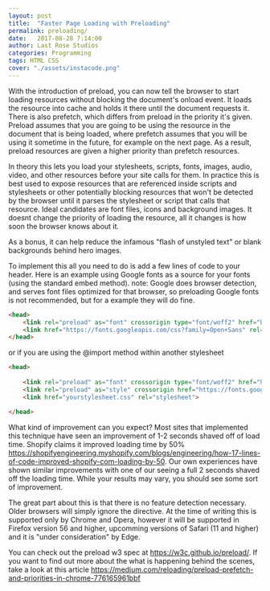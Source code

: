 ```yaml
---
layout: post
title:  "Faster Page Loading with Preloading"
permalink: preloading/
date:   2017-08-28 7:14:00
author: Last Rose Studios
categories: Programming
tags: HTML CSS
cover: "./assets/instacode.png"
---
```

With the introduction of preload, you can now tell the browser to start loading resources without blocking the document's onload event. It loads the resource into cache and holds it there until the document requests it. There is also prefetch, which differs from preload in the priority it's given. Preload assumes that you are going to be using the resource in the document that is being loaded, where prefetch assumes that you will be using it sometime in the future, for example on the next page. As a result, preload resources are given a higher priority than prefetch resources.

In theory this lets you load your stylesheets, scripts, fonts, images, audio, video, and other resources before your site calls for them. In practice this is best used to expose resources that are referenced inside scripts and stylesheets or other potentially blocking resources that won't be detected by the browser until it parses the stylesheet or script that calls that resource. Ideal candidates are font files, icons and background images. It doesnt change the priority of loading the resource, all it changes is how soon the browser knows about it.

As a bonus, it can help reduce the infamous "flash of unstyled text" or blank backgrounds behind hero images.

To implement this all you need to do is add a few lines of code to your header. Here is an example using Google fonts as a source for your fonts (using the standard embed method).
note: Google does browser detection, and serves font files optimized for that browser, so preloading Google fonts is not recommended, but for a example they will do fine.

```html
<head>
	<link rel="preload" as="font" crossorigin type="font/woff2" href="https://fonts.gstatic.com/s/opensans/v14/cJZKeOuBrn4kERxqtaUH3VtXRa8TVwTICgirnJhmVJw.woff2" />
	<link href="https://fonts.googleapis.com/css?family=Open+Sans" rel="stylesheet">
</head>
```
or if you are using the @import method within another stylesheet
```html
<head>
	
	<link rel="preload" as="font" crossorigin type="font/woff2" href="https://fonts.gstatic.com/s/opensans/v14/cJZKeOuBrn4kERxqtaUH3VtXRa8TVwTICgirnJhmVJw.woff2" />
	<link rel="preload" as="style" crossorigin href="https://fonts.googleapis.com/css?family=Open+Sans" />
	<link href="yourstylesheet.css" rel="stylesheet">

</head>
```


What kind of improvement can you expect? Most sites that implemented this technique have seen an improvement of 1-2 seconds shaved off of load time. Shopify claims it improved loading time by 50% https://shopifyengineering.myshopify.com/blogs/engineering/how-17-lines-of-code-improved-shopify-com-loading-by-50. Our own experiences have shown similar improvements with one of our seeing a full 2 seconds shaved off the loading time. While your results may vary, you should see some sort of improvement.

The great part about this is that there is no feature detection necessary. Older browsers will simply ignore the directive. At the time of writing this is supported only by Chrome and Opera, however it will be supported in Firefox version 56 and higher, upcomming versions of Safari (11 and higher) and it is "under consideration" by Edge.

You can check out the preload w3 spec at https://w3c.github.io/preload/. If you want to find out more about the what is happening behind the scenes, take a look at this article https://medium.com/reloading/preload-prefetch-and-priorities-in-chrome-776165961bbf

